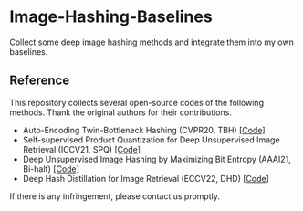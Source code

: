 # Image-Hashing-Baselines
Collect some deep image hashing methods and integrate them into my own baselines.

## Reference
This repository collects several open-source codes of the following methods. Thank the original authors for their contributions.

+ Auto-Encoding Twin-Bottleneck Hashing (CVPR20, TBH) [[Code]](https://github.com/ymcidence/TBH)
+ Self-supervised Product Quantization for Deep Unsupervised Image Retrieval (ICCV21, SPQ) [[Code]](https://github.com/youngkyunJang/SPQ)
+ Deep Unsupervised Image Hashing by Maximizing Bit Entropy (AAAI21, Bi-half) [[Code]](https://github.com/liyunqianggyn/Deep-Unsupervised-Image-Hashing)
+ Deep Hash Distillation for Image Retrieval (ECCV22, DHD) [[Code]](https://github.com/youngkyunJang/Deep-Hash-Distillation)

If there is any infringement, please contact us promptly.